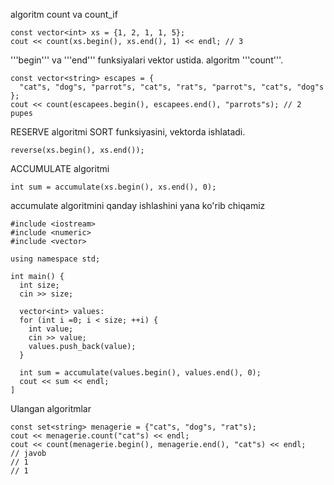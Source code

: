 algoritm count va count_if

```
const vector<int> xs = {1, 2, 1, 1, 5};
cout << count(xs.begin(), xs.end(), 1) << endl; // 3
```
'''begin''' va '''end''' funksiyalari vektor ustida. algoritm '''count'''.

```
const vector<string> escapes = {
  "cat"s, "dog"s, "parrot"s, "cat"s, "rat"s, "parrot"s, "cat"s, "dog"s
};
cout << count(escapees.begin(), escapees.end(), "parrots"s); // 2 pupes
```

RESERVE algoritmi SORT funksiyasini, vektorda ishlatadi.
```
reverse(xs.begin(), xs.end());
```

ACCUMULATE algoritmi
```
int sum = accumulate(xs.begin(), xs.end(), 0);
```

accumulate algoritmini qanday ishlashini yana ko'rib chiqamiz

```
#include <iostream>
#include <numeric>
#include <vector>

using namespace std;

int main() {
  int size;
  cin >> size;

  vector<int> values:
  for (int i =0; i < size; ++i) {
    int value;
    cin >> value;
    values.push_back(value);
  }

  int sum = accumulate(values.begin(), values.end(), 0);
  cout << sum << endl;
]
```

Ulangan algoritmlar

```
const set<string> menagerie = {"cat"s, "dog"s, "rat"s);
cout << menagerie.count("cat"s) << endl;
cout << count(menagerie.begin(), menagerie.end(), "cat"s) << endl;
// javob
// 1
// 1
```
